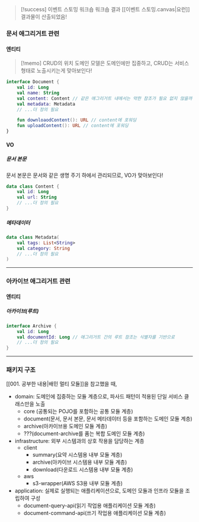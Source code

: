 > [!success] 이벤트 스토밍 워크숍
> 워크숍 결과 [[이벤트 스토밍.canvas|요런]] 결과물이 산출되었음!
### 문서 애그리거트 관련
#### 엔티티
>[!memo] CRUD의 위치
>도메인 모델은 도메인에만 집중하고, CRUD는 서비스 형태로 노출시키는게 맞아보인다!

```kotlin
interface Document {
	val id: Long
	val name: String
	val content: Content // 같은 애그리거트 내에서는 약한 참조가 필요 없지 않을까
	val metadata: Metadata
	// ...더 정의 필요

	fun downloaodContent(): URL // content에 포워딩
	fun uploadContent(): URL // content에 포워딩
}
```
#### VO
##### 문서 본문
문서 본문은 문서와 같은 생명 주기 하에서 관리되므로, VO가 맞아보인다!
```kotlin
data class Content {
	val id: Long
	val url: String
	// ...더 정의 필요
}
```
##### 메타데이터
```kotlin
data class Metadata(
	val tags: List<String>
	val category: String
	// ...더 정의 필요
)
```
---
### 아카이브 애그리거트 관련
#### 엔티티
##### 아카이브(루트)
```kotlin
interface Archive {
	val id: Long
	val documentId: Long // 애그리거트 간의 루트 참조는 식별자를 기반으로
	// ...더 정의 필요
}
```
---
### 패키지 구조
[[001. 공부한 내용|배민 멀티 모듈]]을 참고했을 때,
- domain: 도메인에 집중하는 모듈 계층으로, 파사드 패턴이 적용된 단일 서비스 클래스만을 노출
	- core (공통되는 POJO를 포함하는 공통 모듈 계층)
	- document(문서, 문서 본문, 문서 메타데이터 등을 포함하는 도메인 모듈 계층)
	- archive(아카이브용 도메인 모듈 계층)
	- ???(document-archive를 품는 복합 도메인 모듈 계층)
- infrastructure: 외부 시스템과의 상호 작용을 담당하는 계층
	- client
		- summary(요약 시스템용 내부 모듈 계층)
		- archive(아카이브 시스템용 내부 모듈 계층)
		- download(다운로드 시스템용 내부 모듈 계층)
	- aws
		- s3-wrapper(AWS S3용 내부 모듈 계층)
- application: 실제로 실행되는 애플리케이션으로, 도메인 모듈과 인프라 모듈을 조립하여 구성
	- document-query-api(읽기 작업용 애플리케이션 모듈 계층)
	- document-command-api(쓰기 작업용 애플리케이션 모듈 계층)